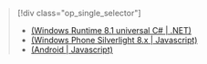 > [!div class="op_single_selector"]
>- [(Windows Runtime 8.1 universal C# | .NET)](../articles/mobile-services/mobile-services-dotnet-backend-windows-universal-dotnet-get-started-data.md)
>- [(Windows Phone Silverlight 8.x | Javascript)](../articles/mobile-services/mobile-services-windows-phone-get-started-data.md)
>- [(Android | Javascript)](../articles/mobile-services/mobile-services-android-get-started-data.md)

<!---HONumber=82-->